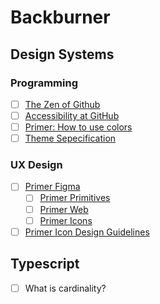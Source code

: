 # Backburner

## Design Systems

### Programming

- [ ] [The Zen of Github](https://primer.style/guides/introduction)
- [ ] [Accessibility at GitHub](https://primer.style/guides/accessibility/accessibility-at-github)
- [ ] [Primer: How to use colors](https://primer.style/foundations/color#how-to-use-colors-in-primer-libraries)
- [ ] [Theme Sepecification](https://github.com/system-ui/theme-specification)

### UX Design

- [ ] [Primer Figma](https://www.figma.com/@primer)
  - [ ] [Primer Primitives](https://www.figma.com/community/file/854766928300977832)
  - [ ] [Primer Web](https://www.figma.com/community/file/854767373644076713)
  - [ ] [Primer Icons](https://www.figma.com/community/file/809920999413919915)
- [ ] [Primer Icon Design Guidelines](https://primer.style/foundations/icons/design-guidelines)

## Typescript

- [ ] What is cardinality?
